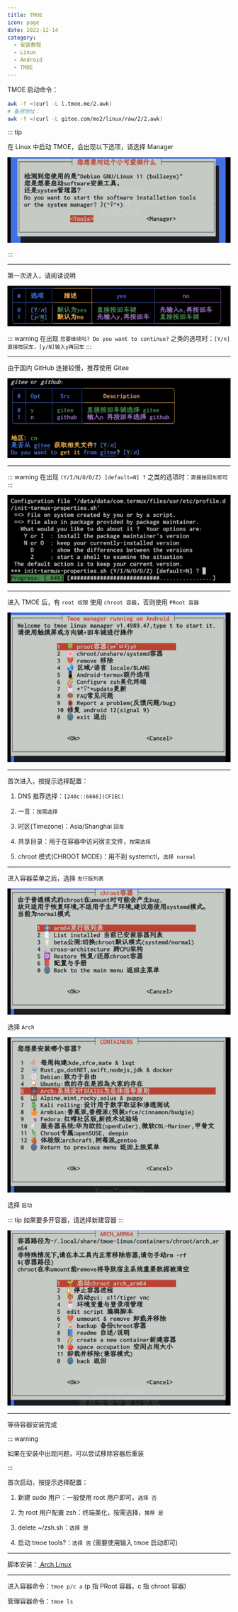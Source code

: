 ```yaml
---
title: TMOE
icon: page
date: 2022-12-14
category:
  - 安装教程
  - Linux
  - Android
  - TMOE
---
```


TMOE 启动命令：

```sh
awk -f <(curl -L l.tmoe.me/2.awk)
# 备用地址：
awk -f <(curl -L gitee.com/mo2/linux/raw/2/2.awk)
```

::: tip

在 Linux 中启动 TMOE，会出现以下选项，请选择 Manager

![1](/Install/TMOE/1.jpg)

:::

---

第一次进入，请阅读说明

![2](/Install/TMOE/2.jpg)

::: warning
在出现 `您要继续吗? Do you want to continue?` 之类的选项时：`[Y/n]直接按回车，[y/N]输入y再回车`
:::

---

由于国内 GitHub 连接较慢，推荐使用 Gitee

![3](/Install/TMOE/3.jpg)

---

::: warning
在出现 `(Y/I/N/O/D/Z) [default=N] ?` 之类的选项时：`直接按回车即可`
:::

![4](/Install/TMOE/4.jpg)

---

进入 TMOE 后，有 `root 权限` 使用 `chroot 容器`，否则使用 `PRoot 容器`

![5](/Install/TMOE/5.jpg)

---

首次进入，按提示选择配置：

1. DNS 推荐选择：`[240c::6666](CFIEC)`

2. 一言：`按需选择`

3. 时区(Timezone)：Asia/Shanghai `回车`

4. 共享目录：用于在容器中访问宿主文件，`按需选择`

5. chroot 模式(CHROOT MODE)：用不到 systemctl，`选择 normal`

---

进入容器菜单之后，选择 `发行版列表`

![6](/Install/TMOE/6.jpg)

选择 `Arch`

![7](/Install/TMOE/7.jpg)

选择 `启动`

::: tip
如果要多开容器，请选择新建容器
:::

![8](/Install/TMOE/8.jpg)

---

等待容器安装完成

::: warning

如果在安装中出现问题，可以尝试移除容器后重装

:::

首次启动，按提示选择配置：

1. 新建 sudo 用户：一般使用 root 用户即可，`选择 否`

2. 为 root 用户配置 zsh：终端美化，按需选择，`推荐 是`

3. delete ~/zsh.sh：`选择 是`

4. 启动 tmoe tools?：`选择 否` (需要使用输入 tmoe 启动即可)

---

脚本安装：[<FontIcon icon="page"/> Arch Linux](Arch_Linux.md)

---

进入容器命令：`tmoe p/c a` (p 指 PRoot 容器，c 指 chroot 容器)

管理容器命令：`tmoe ls`
